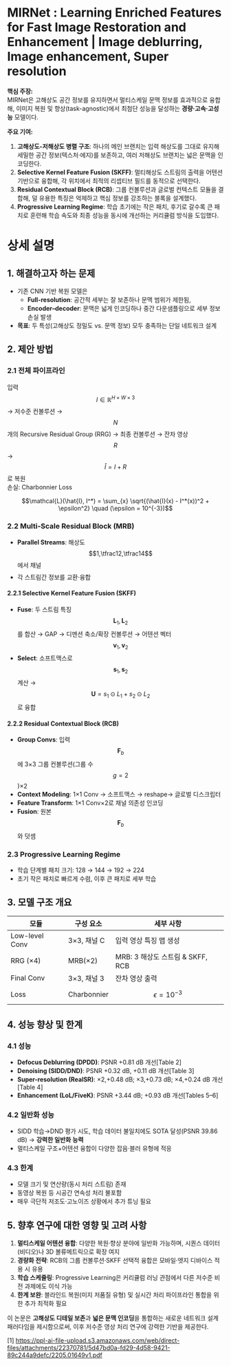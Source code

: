 # MIRNet : Learning Enriched Features for Fast Image Restoration and Enhancement | Image deblurring, Image enhancement, Super resolution

**핵심 주장:**  
MIRNet은 고해상도 공간 정보를 유지하면서 멀티스케일 문맥 정보를 효과적으로 융합해, 이미지 복원 및 향상(task-agnostic)에서 최첨단 성능을 달성하는 **경량‧고속‧고성능** 모델이다.

**주요 기여:**  
1. **고해상도-저해상도 병렬 구조**: 하나의 메인 브랜치는 입력 해상도를 그대로 유지해 세밀한 공간 정보(텍스처·에지)를 보존하고, 여러 저해상도 브랜치는 넓은 문맥을 인코딩한다.  
2. **Selective Kernel Feature Fusion (SKFF)**: 멀티해상도 스트림의 출력을 어텐션 기반으로 융합해, 각 위치에서 최적의 리셉티브 필드를 동적으로 선택한다.  
3. **Residual Contextual Block (RCB)**: 그룹 컨볼루션과 글로벌 컨텍스트 모듈을 결합해, 덜 유용한 특징은 억제하고 핵심 정보를 강조하는 블록을 설계했다.  
4. **Progressive Learning Regime**: 학습 초기에는 작은 패치, 후기로 갈수록 큰 패치로 훈련해 학습 속도와 최종 성능을 동시에 개선하는 커리큘럼 방식을 도입했다.

# 상세 설명

## 1. 해결하고자 하는 문제  
- 기존 CNN 기반 복원 모델은  
  - **Full-resolution**: 공간적 세부는 잘 보존하나 문맥 범위가 제한됨,  
  - **Encoder–decoder**: 문맥은 넓게 인코딩하나 중간 다운샘플링으로 세부 정보 손실 발생  
- **목표**: 두 특성(고해상도 정밀도 vs. 문맥 정보) 모두 충족하는 단일 네트워크 설계

## 2. 제안 방법

### 2.1 전체 파이프라인  
입력 $$I\in \mathbb{R}^{H\times W\times3}$$ → 저수준 컨볼루션 → $$N$$개의 Recursive Residual Group (RRG) → 최종 컨볼루션 → 잔차 영상 $$R$$ → $$\hat I = I + R$$로 복원  
손실: Charbonnier Loss  

```math
\mathcal{L}(\hat{I}, I^*) = \sum_{x} \sqrt{(\hat{I}(x) - I^*(x))^2 + \epsilon^2} \quad (\epsilon = 10^{-3})
```

### 2.2 Multi-Scale Residual Block (MRB)  
- **Parallel Streams**: 해상도 $$1,\tfrac12,\tfrac14$$ 에서 채널 $$$$  
- 각 스트림간 정보를 교환·융합  

#### 2.2.1 Selective Kernel Feature Fusion (SKFF)  
- **Fuse**: 두 스트림 특징 $$\mathbf L_1,\mathbf L_2$$를 합산 → GAP → 디멘션 축소/확장 컨볼루션 → 어텐션 벡터 $$\mathbf v_1,\mathbf v_2$$  
- **Select**: 소프트맥스로 $$\mathbf s_1,\mathbf s_2$$ 계산 → $$\mathbf U = s_1\odot L_1 + s_2\odot L_2$$로 융합  

#### 2.2.2 Residual Contextual Block (RCB)  
- **Group Convs**: 입력 $$\mathbf F_b$$에 3×3 그룹 컨볼루션(그룹 수 $$g=2$$)×2  
- **Context Modeling**: 1×1 Conv → 소프트맥스 → reshape→ 글로벌 디스크립터  
- **Feature Transform**: 1×1 Conv×2로 채널 의존성 인코딩  
- **Fusion**: 원본 $$\mathbf F_b$$와 덧셈  

### 2.3 Progressive Learning Regime  
- 학습 단계별 패치 크기: 128 → 144 → 192 → 224  
- 초기 작은 패치로 빠르게 수렴, 이후 큰 패치로 세부 학습  

## 3. 모델 구조 개요  

| 모듈 | 구성 요소 | 세부 사항 |
|------|-----------|-----------|
| Low-level Conv | 3×3, 채널 C | 입력 영상 특징 맵 생성 |
| RRG (×4) | MRB(×2) | MRB: 3 해상도 스트림 & SKFF, RCB |
| Final Conv | 3×3, 채널 3 | 잔차 영상 출력 |
| Loss | Charbonnier | $$\epsilon=10^{-3}$$ |

## 4. 성능 향상 및 한계

### 4.1 성능  
- **Defocus Deblurring (DPDD)**: PSNR +0.81 dB 개선[Table 2]  
- **Denoising (SIDD/DND)**: PSNR +0.32 dB, +0.11 dB 개선[Table 3]  
- **Super-resolution (RealSR)**: ×2,+0.48 dB; ×3,+0.73 dB; ×4,+0.24 dB 개선[Table 4]  
- **Enhancement (LoL/FiveK)**: PSNR +3.44 dB; +0.93 dB 개선[Tables 5–6]  

### 4.2 일반화 성능  
- SIDD 학습→DND 평가 시도, 학습 데이터 불일치에도 SOTA 달성(PSNR 39.86 dB) → **강력한 일반화 능력**  
- 멀티스케일 구조+어텐션 융합이 다양한 잡음·블러 유형에 적응

### 4.3 한계  
- 모델 크기 및 연산량(동시 처리 스트림) 존재  
- 동영상 복원 등 시공간 연속성 처리 불포함  
- 매우 극단적 저조도·고노이즈 상황에서 추가 튜닝 필요

## 5. 향후 연구에 대한 영향 및 고려 사항

1. **멀티스케일 어텐션 융합**: 다양한 복원·향상 분야에 일반화 가능하며, 시퀀스 데이터(비디오)나 3D 볼류메트릭으로 확장 여지  
2. **경량화 전략**: RCB의 그룹 컨볼루션·SKFF 선택적 융합은 모바일·엣지 디바이스 적용 시 유용  
3. **학습 스케줄링**: Progressive Learning은 커리큘럼 러닝 관점에서 다른 저수준 비전 과제에도 이식 가능  
4. **한계 보완**: 블라인드 복원(미지 저품질 유형) 및 실시간 처리 파이프라인 통합을 위한 추가 최적화 필요  

이 논문은 **고해상도 디테일 보존**과 **넓은 문맥 인코딩**을 통합하는 새로운 네트워크 설계 패러다임을 제시함으로써, 이후 저수준 영상 처리 연구에 강력한 기반을 제공한다.

[1] https://ppl-ai-file-upload.s3.amazonaws.com/web/direct-files/attachments/22370781/5d47bd0a-fd29-4d58-9421-89c244a9defc/2205.01649v1.pdf
